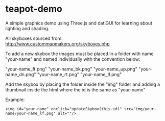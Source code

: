 # teapot-demo
A simple graphics demo using Three.js and dat.GUI for learning about lighting and shading.

All skyboxes sourced from: http://www.custommapmakers.org/skyboxes.php

To add a new skybox the images must be placed in a folder with name "your-name" and named individually with the convention below:

"your-name_ft.png"
"your-name_bk.png"
"your-name_up.png"
"your-name_dn.png"
"your-name_rt.png"
"your-name_lf.png"

Add the skybox by placing the folder inside the "img" folder and adding a thumbnail inside the html where the id is the same as "your-name"

Example:

    <img id="your-name" onclick="updateSkybox(this.id)" src="img/your-name/your-name_lf.png" alt=""/>
